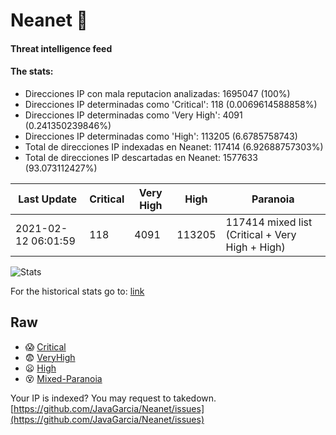 # Neanet :hocho:
#### Threat intelligence feed
#### The stats:

- Direcciones IP con mala reputacion analizadas: 1695047 (100%)
- Direcciones IP determinadas como 'Critical':  118 (0.0069614588858%)
- Direcciones IP determinadas como 'Very High':  4091 (0.241350239846%)
- Direcciones IP determinadas como 'High':  113205 (6.6785758743)
- Total de direcciones IP indexadas en Neanet:  117414 (6.92688757303%)
- Total de direcciones IP descartadas en Neanet:  1577633 (93.073112427%)

| Last Update | Critical | Very High | High | Paranoia |
| --- | --- | --- | --- | --- |
| 2021-02-12 06:01:59 | 118 | 4091 | 113205 | 117414 mixed list (Critical + Very High + High)|

![Stats](https://docs.google.com/spreadsheets/d/e/2PACX-1vSnaNMIXVabIpDJjufMlzH7poXnshF3mgd8Is1g9ytUEzVsP5my4Trn8f-xkoLLQ38xpL3HtmUexLo6/pubchart?oid=501124687&format=image)

For the historical stats go to: [link](/stats.csv)
## Raw
- :scream: [Critical](https://raw.githubusercontent.com/JavaGarcia/Neanet/master/blacklists/neanet_critical.txt)
- :fearful: [VeryHigh](https://raw.githubusercontent.com/JavaGarcia/Neanet/master/blacklists/neanet_veryHigh.txtt)
- :frowning: [High](https://raw.githubusercontent.com/JavaGarcia/Neanet/master/blacklists/neanet_high.txt)
- :dizzy_face: [Mixed-Paranoia](https://raw.githubusercontent.com/JavaGarcia/Neanet/master/blacklists/neanet_all.txt)


Your IP is indexed? You may request to takedown. [https://github.com/JavaGarcia/Neanet/issues](https://github.com/JavaGarcia/Neanet/issues)











































































































































































































































































































































































































































































































































































































































































































































































































































































































































































































































































































































































































































































































































































































































































































































































































































































































































































































































































































































































































































































































































































































































































































































































































































































































































































































































































































































































































































































































































































































































































































































































































































































































































































































































































































































































































































































































































































































































































































































































































































































































































































































































































































